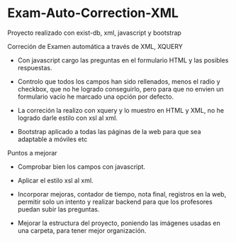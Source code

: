 # Exam-Auto-Correction-XML
Proyecto realizado con exist-db, xml, javascript y bootstrap

Correción de Examen automática a través de XML, XQUERY

- Con javascript cargo las preguntas en el formulario HTML y las posibles respuestas.

- Controlo que todos los campos han sido rellenados, menos el radio y checkbox, que no he logrado conseguirlo, pero para que no envien un formulario vacío he marcado una opción por defecto.

- La correción la realizo con xquery y lo muestro en HTML y XML, no he logrado darle estilo con xsl al xml.

- Bootstrap aplicado a todas las páginas de la web para que sea adaptable a móviles etc

Puntos a mejorar

- Comprobar bien los campos con javascript.

- Aplicar el estilo xsl al xml.

- Incorporar mejoras, contador de tiempo, nota final, registros en la web, permitir solo un intento y realizar backend para que los profesores puedan subir las preguntas.

- Mejorar la estructura del proyecto, poniendo las imágenes usadas en una carpeta, para tener mejor organización.
